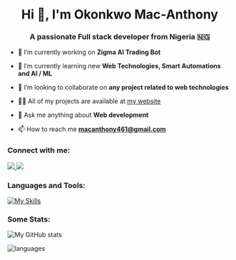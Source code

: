 <h1 align="center">Hi 👋, I'm Okonkwo Mac-Anthony</h1>
<h3 align="center">A passionate Full stack developer from Nigeria  🇳🇬</h3>

- 🔭 I’m currently working on **Zigma AI Trading Bot**

- 🌱 I’m currently learning new **Web Technologies, Smart Automations and AI / ML**

- 👯 I’m looking to collaborate on **any project related to web technologies**

- 👨‍💻 All of my projects are available at [my website](macanthony.vercel.app)

- 💬 Ask me anything about **Web development**

- 📫 How to reach me **macanthony461@gmail.com**

<h3 align="left">Connect with me:</h3>

<p>
  <a href="https://linkedin.com/in/okonkwo-mac-anthony-2a3302290">
    <img src="https://skillicons.dev/icons?i=linkedin" />
  </a>
  <a href="mailto:macanthony461@gmail.com">
    <img src="https://skillicons.dev/icons?i=gmail" />
  </a>
</p>

<h3 align="left">Languages and Tools:</h3>

[![My Skills](https://skillicons.dev/icons?i=html,css,js,ts,bootstrap,php,git,react,redux,express,postman,nodejs,tailwind,docker,nextjs,materialui,mongodb,matlab,jquery,kubernetes,gcp,mysql,vscode,webpack&perline=7)](https://skillicons.dev)

<h3 align="left">Some Stats:</h3>

![My GitHub stats](https://github-readme-stats.vercel.app/api?username=tony-dev0&show_icons=true&count_private=true)

![languages](https://github-readme-stats.vercel.app/api/top-langs/?username=tony-dev0&hide=scss&layout=compact&count_private=true)


